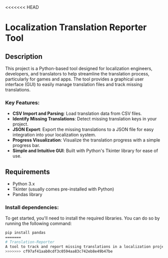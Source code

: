 <<<<<<< HEAD
# Localization Translation Reporter Tool

## Description

This project is a Python-based tool designed for localization engineers, developers, and translators to help streamline the translation process, particularly for games and apps. The tool provides a graphical user interface (GUI) to easily manage translation files and track missing translations.

### Key Features:
- **CSV Import and Parsing**: Load translation data from CSV files.
- **Identify Missing Translations**: Detect missing translation keys in your project.
- **JSON Export**: Export the missing translations to a JSON file for easy integration into your localization system.
- **Progress Visualization**: Visualize the translation progress with a simple progress bar.
- **Simple and Intuitive GUI**: Built with Python's Tkinter library for ease of use.

## Requirements

- Python 3.x
- Tkinter (usually comes pre-installed with Python)
- Pandas library

### Install dependencies:

To get started, you'll need to install the required libraries. You can do so by running the following command:

```bash
pip install pandas
=======
# Translation-Reporter
A tool to track and report missing translations in a localization project. Supports CSV input and provides a user-friendly interface for easy export and reporting of translation gaps.
>>>>>>> cf97af41aab0cdf3c0594aa83c742eb8e49b47be

